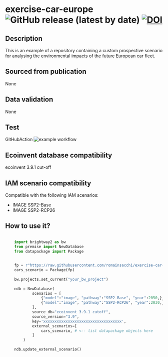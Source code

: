 # exercise-car-europe ![GitHub release (latest by date)](https://img.shields.io/github/v/release/premise-community-scenarios/scenario-example-bread) [![DOI](https://zenodo.org/badge/496564841.svg)](https://zenodo.org/badge/latestdoi/496564841)


Description
-----------

This is an example of a repository containing a custom prospective scenario for analysing the environmental
impacts of the future European car fleet.

Sourced from publication
------------------------

None

Data validation 
---------------

None

Test 
----

GitHubAction ![example workflow](https://github.com/premise-community-scenarios/exercise-car-europe/actions/workflows/main.yml/badge.svg?branch=main)


Ecoinvent database compatibility
--------------------------------

ecoinvent 3.9.1 cut-off

IAM scenario compatibility
---------------------------

Compatible with the following IAM scenarios:
* IMAGE SSP2-Base
* IMAGE SSP2-RCP26

How to use it?
--------------

```python

    import brightway2 as bw
    from premise import NewDatabase
    from datapackage import Package
    
    
    fp = r"https://raw.githubusercontent.com/romainsacchi/exercise-car-europe/main/datapackage.json"
    cars_scenario = Package(fp)
    
    bw.projects.set_current("your_bw_project")
    
    ndb = NewDatabase(
            scenarios = [
                {"model":"image", "pathway":"SSP2-Base", "year":2050,},
                {"model":"image", "pathway":"SSP2-RCP26", "year":2030,},
            ],        
            source_db="ecoinvent 3.9.1 cutoff",
            source_version="3.9",
            key='xxxxxxxxxxxxxxxxxxxxxxxxxxxxxxxxxxx',
            external_scenarios=[
                cars_scenario, # <-- list datapackage objects here
            ] 
        )
    
    ndb.update_external_scenario()
```

